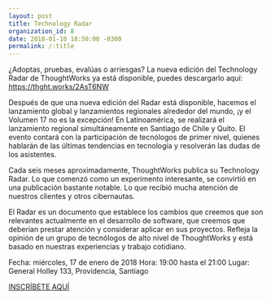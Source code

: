 ```yaml
---
layout: post
title: Technology Radar
organization_id: 8
date: 2018-01-10 18:50:00 -0300
permalink: /:title
---
```

¿Adoptas, pruebas, evalúas o arriesgas? La nueva edición del Technology Radar de ThoughtWorks ya está disponible, puedes descargarlo aquí: https://thght.works/2AsT6NW

Después de que una nueva edición del Radar está disponible, hacemos el lanzamiento global y lanzamientos regionales alrededor del mundo, ¡y el Volumen 17 no es la excepción! En Latinoamérica, se realizará el lanzamiento regional simultáneamente en Santiago de Chile y Quito. El evento contará con la participación de tecnólogos de primer nivel, quienes hablarán de las últimas tendencias en tecnología y resolverán las dudas de los asistentes.

Cada seis meses aproximadamente, ThoughtWorks publica su Technology Radar. Lo que comenzó como un experimento interesante, se convirtió en una publicación bastante notable. Lo que recibió mucha atención de nuestros clientes y otros cibernautas.

El Radar es un documento que establece los cambios que creemos que son relevantes actualmente en el desarrollo de software, que creemos que deberían prestar atención y considerar aplicar en sus proyectos. Refleja la opinión de un grupo de tecnólogos de alto nivel de ThoughtWorks y está basado en nuestras experiencias y trabajo cotidiano.

Fecha: miércoles, 17 de enero de 2018
Hora: 19:00 hasta el 21:00
Lugar: General Holley 133, Providencia, Santiago

[INSCRÍBETE AQUÍ](https://thght.works/2B9j3iP)


